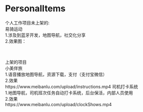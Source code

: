 # PersonalItems

个人工作项目未上架的:<br> 
易骑运动<br>
1.涉及到蓝牙开发，地图导航，社交化分享<br>
2.效果图：<br>


<br>
<br>上架的项目<br>
小美伴旅<br>
1.语音播放地图导航，资源下载，支付（支付宝微信）<br>
2.效果<br>
https://www.meibanlu.com/upload/instructions.mp4
司机打卡系统<br>
1.地图导航，司机班次任务自动打卡系统，后台保活，内部人员使用<br>
2.效果<br>
https://www.meibanlu.com/upload/clockShows.mp4


